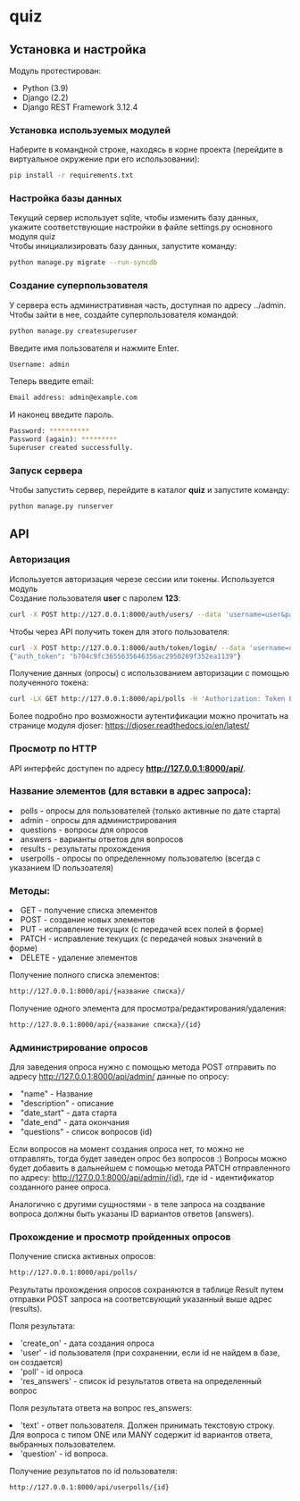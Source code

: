 # quiz

## Установка и настройка



Модуль протестирован:

- Python (3.9)
- Django (2.2)
- Django REST Framework 3.12.4

### Установка используемых модулей

Наберите в командной строке, находясь в корне проекта (перейдите в виртуальное окружение при его использовании): 

```bash
pip install -r requirements.txt
```

### Настройка базы данных

Текущий сервер использует sqlite, чтобы изменить базу данных, укажите соответствующие настройки в файле settings.py основного модуля quiz   
Чтобы инициализировать базу данных, запустите команду: 

```bash
python manage.py migrate --run-syncdb
```

### Создание суперпользователя

У сервера есть административная часть, доступная по адресу ../admin. Чтобы зайти в нее, создайте суперпользователя командой:  

```bash
python manage.py createsuperuser
```

Введите имя пользователя и нажмите Enter.
```bash
Username: admin
```
Теперь введите email:
```bash
Email address: admin@example.com
```
И наконец введите пароль.
```bash
Password: **********
Password (again): *********
Superuser created successfully.
```

### Запуск сервера

Чтобы запустить сервер, перейдите в каталог **quiz** и запустите команду: 

```bash
python manage.py runserver
```

## API

### Авторизация
Используется авторизация черезе сессии или токены. Используется модуль  
Создание пользователя **user** с паролем **123**: 
```bash
curl -X POST http://127.0.0.1:8000/auth/users/ --data 'username=user&password=123'
```
Чтобы через API получить токен для этого пользователя:
```bash
curl -X POST http://127.0.0.1:8000/auth/token/login/ --data 'username=user&password=123'
{"auth_token": "b704c9fc3655635646356ac2950269f352ea1139"}
```

Получение данных (опросы) с использованием авторизации с помощью полученного токена: 
```bash
curl -LX GET http://127.0.0.1:8000/api/polls -H 'Authorization: Token b704c9fc3655635646356ac2950269f352ea1139'
```

Более подробно про возможности аутентификации можно прочитать на странице модуля djoser: https://djoser.readthedocs.io/en/latest/

### Просмотр по HTTP
API интерфейс доступен по адресу **http://127.0.0.1:8000/api/**.

### Название элементов (для вставки в адрес запроса):

<li> polls - опросы для пользователей (только активные по дате старта)
<li> admin - опросы для администрирования
<li> questions - вопросы для опросов   
<li> answers - варианты ответов для вопросов
<li> results - результаты прохождения
<li> userpolls - опросы по определенному пользователю (всегда с указанием ID пользоателя)

### Методы: 
<li> GET - получение списка элементов
<li> POST - создание новых элементов
<li> PUT - исправление текущих (с передачей всех полей в форме)
<li> PATCH - исправление текущих (с передачей новых значений в форме)
<li> DELETE - удаление элементов

Получение полного списка элементов: 
```bash
http://127.0.0.1:8000/api/{название списка}/
```

Получение одного элемента для просмотра/редактирования/удаления: 
```bash
http://127.0.0.1:8000/api/{название списка}/{id}
```

### Администрирование опросов

Для заведения опроса нужно с помощью метода POST отправить по адресу   http://127.0.0.1:8000/api/admin/ данные по опросу: 
<li> "name" - Название
<li> "description" - описание
<li> "date_start" - дата старта
<li> "date_end" - дата окончания
<li> "questions" - список вопросов (id)

Если вопросов на момент создания опроса нет, то можно не отправлять, тогда будет заведен опрос без вопросов :) Вопросы можно будет добавить в дальнейшем с помощью метода PATCH отправленного по адресу: 
 http://127.0.0.1:8000/api/admin/{id}, где id - идентификатор созданного ранее опроса. 

Аналогично с другими сущностями - в теле запроса на создвание вопроса должны быть указаны ID вариантов ответов (answers).

### Прохождение и просмотр пройденных опросов

Получение списка активных опросов: 
```bash
http://127.0.0.1:8000/api/polls/
```

Результаты прохождения опросов сохраняются в таблице Result путем отправки POST запроса на соответсвующий указанный выше адрес (results).

Поля результата: 
<li>'create_on' - дата создания опроса
<li>'user' - id пользователя (при сохранении, если id не найдем в базе, он создается)
<li>'poll' - id опроса
<li>'res_answers' - список id результатов ответа на определенный вопрос 

Поля результата ответа на вопрос res_answers:
<li>'text' - ответ пользователя. Должен принимать текстовую строку. Для вопроса с типом ONE или MANY содержит id вариантов ответа, выбранных пользователем.  
<li>'question' - id вопроса. 

Получение результатов по id пользователя: 
```bash
http://127.0.0.1:8000/api/userpolls/{id}
```
